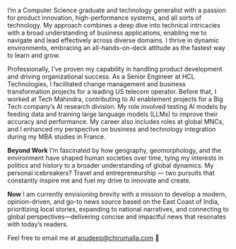 



I’m a Computer Science graduate and technology generalist with a passion for product innovation, high-performance systems, and all sorts of technology. My approach combines a deep dive into technical intricacies with a broad understanding of business applications, enabling me to navigate and lead effectively across diverse domains. I thrive in dynamic environments, embracing an all-hands-on-deck attitude as the fastest way to learn and grow.

Professionally, I’ve proven my capability in handling product development and driving organizational success. As a Senior Engineer at HCL Technologies, I facilitated change management and business transformation projects for a leading US telecom operator. Before that, I worked at Tech Mahindra, contributing to AI enablement projects for a Big Tech company’s AI research division. My role involved testing AI models by feeding data and training large language models (LLMs) to improve their accuracy and performance. My career also includes roles at global MNCs, and I enhanced my perspective on business and technology integration during my MBA studies in France.

**Beyond Work**
I’m fascinated by how geography, geomorphology, and the environment have shaped human societies over time, tying my interests in politics and history to a broader understanding of global dynamics. My personal icebreakers? Travel and entrepreneurship — two pursuits that constantly inspire me and fuel my drive to innovate and create.







**Now**
I am currently envisioning brevity with a mission to develop a modern, opinion-driven, and go-to news source based on the East Coast of India, prioritizing local stories, expanding to national narratives, and connecting to global perspectives—delivering concise and impactful news that resonates with today’s readers.



Feel free to email me at [anudeep@chirumalla.com](mailto:anudeep@chirumalla.com) 👋
